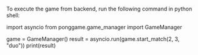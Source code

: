 To execute the game from backend, run the following command in python shell:

import asyncio
from ponggame.game_manager import GameManager

game = GameManager()
result = asyncio.run(game.start_match(2, 3, "duo"))
print(result)
